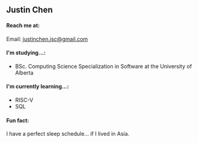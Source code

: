 ## Justin Chen

#### Reach me at:
Email: justinchen.jsc@gmail.com

#### I'm studying...: 
- BSc. Computing Science Specialization in Software at the University of Alberta

#### I'm currently learning...: 
- RISC-V
- SQL

#### Fun fact:
I have a perfect sleep schedule... if I lived in Asia. 

<!--
**Dyynex/Dyynex** is a ✨ _special_ ✨ repository because its `README.md` (this file) appears on your GitHub profile.

Here are some ideas to get you started:

- 🔭 I’m currently working on ...
- 🌱 I’m currently learning ...
- 👯 I’m looking to collaborate on ...
- 🤔 I’m looking for help with ...
- 💬 Ask me about ...
- 📫 How to reach me: ...
- 😄 Pronouns: ...
- ⚡ Fun fact: ...
-->
